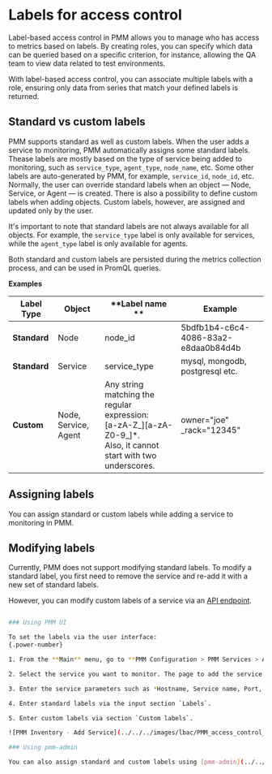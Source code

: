 # Labels for access control


Label-based access control in PMM allows you to manage who has access to metrics based on labels. By creating roles, you can specify which data can be queried based on a specific criterion, for instance, allowing the QA team to view data related to test environments. 
 
With label-based access control, you can associate multiple labels with a role, ensuring only data from series that match your defined labels is returned. 


## Standard vs custom labels

PMM supports standard as well as custom labels. When the user adds a service to monitoring, PMM automatically assigns some standard labels. Thease labels are mostly based on the type of service being added to monitoring, such as `service_type`, `agent_type`, `node_name`, etc. Some other labels are auto-generated by PMM, for example, `service_id`, `node_id`, etc. Normally, the user can override standard labels when an object &mdash; Node, Service, or Agent &mdash; is created. There is also a possibility to define custom labels when adding objects. Custom labels, however, are assigned and updated only by the user.

It's important to note that standard labels are not always available for all objects. For example, the `service_type` label is only available for services, while the `agent_type` label is only available for agents.

Both standard and custom labels are persisted during the metrics collection process, and can be used in PromQL queries.

**Examples**

| **Label Type**| **Object**| **Label name ** | **Example** |                                                                                                
|---------------|-----------|-----------------|--------------------------------------|
| **Standard**  | Node      | node_id         | 5bdfb1b4-c6c4-4086-83a2-e8daa0b84d4b |                                          
| **Standard**  | Service   | service_type    | mysql, mongodb, postgresql etc.      |
| **Custom**    | Node, Service, Agent | Any string matching the regular expression: <br /> [a-zA-Z_][a-zA-Z0-9_]*. <br /> Also, it cannot start with two underscores.| owner="joe"<br/> _rack="12345"|

## Assigning labels

You can assign standard or custom labels while adding a service to monitoring in PMM.

## Modifying labels

Currently, PMM does not support modifying standard labels. To modify a standard label, you first need to remove the service and re-add it with a new set of standard labels.

However, you can modify custom labels of a service via an [API endpoint](https://percona-pmm.readme.io/reference/changeservice).

```bash

### Using PMM UI

To set the labels via the user interface:
{.power-number}

1. From the **Main** menu, go to **PMM Configuration > PMM Services > Add Service**.

2. Select the service you want to monitor. The page to add the service opens.

3. Enter the service parameters such as *Hostname, Service name, Port, Username, Password*, etc.

4. Enter standard labels via the input section `Labels`.

5. Enter custom labels via section `Custom labels`.

![PMM Inventory - Add Service](../../../images/lbac/PMM_access_control_add_labels_services.png)

### Using pmm-admin

You can also assign standard and custom labels using [pmm-admin](../../../use/commands/pmm-admin.md).

